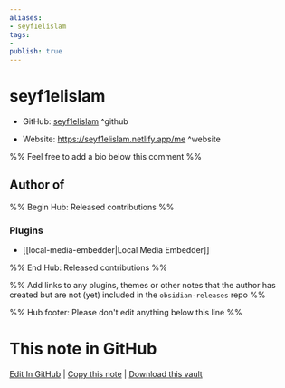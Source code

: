 ```yaml
---
aliases:
- seyf1elislam
tags:
- 
publish: true
---
```


# seyf1elislam

- GitHub: [seyf1elislam](https://github.com/seyf1elislam/) ^github
<!-- - Discord: `@` ^discord-->
- Website: <https://seyf1elislam.netlify.app/me> ^website
<!-- - [[Publish sites|Publish site]]: <https://> ^publish-->

%% Feel free to add a bio below this comment %%


## Author of

%% Begin Hub: Released contributions %%
### Plugins
- [[local-media-embedder|Local Media Embedder]]

%% End Hub: Released contributions %%

%% Add links to any plugins, themes or other notes that the author has created but are not (yet) included in the `obsidian-releases` repo %%

<!--
### Unlisted plugins
-->

<!--
### Others
-->

<!--
## Sponsor this author
-->

<!-- - [[GitHub sponsors]]: [Sponsor @seyf1elislam on GitHub Sponsors](https://github.com/sponsors/seyf1elislam) ^github-sponsor-->
<!-- - [[Buy me a coffee]]: <https://> ^buy-me-a-coffee-->
<!-- - [[PayPal]]: <https://> ^paypal-->
<!-- - [[Patreon]]: <https://> ^patreon-->

<!--
## Follow this author
-->

<!-- - [[YouTube Channels|On YouTube]]: <https://> ^youtube-->
<!-- - Twitter: <https://> ^twitter-->
<!-- - ... -->

%% Hub footer: Please don't edit anything below this line %%

# This note in GitHub

<span class="git-footer">[Edit In GitHub](https://github.dev/obsidian-community/obsidian-hub/blob/main/01%20-%20Community/People/seyf1elislam.md "git-hub-edit-note") | [Copy this note](https://raw.githubusercontent.com/obsidian-community/obsidian-hub/main/01%20-%20Community/People/seyf1elislam.md "git-hub-copy-note") | [Download this vault](https://github.com/obsidian-community/obsidian-hub/archive/refs/heads/main.zip "git-hub-download-vault") </span>
